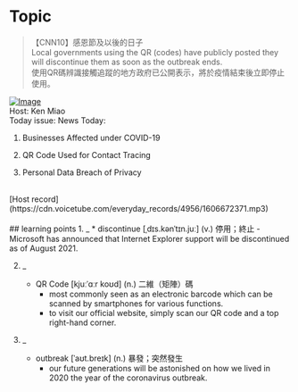 # Topic

> 【CNN10】感恩節及以後的日子 <br>
> Local governments using the QR (codes) have publicly posted they will discontinue them as soon as the outbreak ends. <br>
> 使用QR碼辨識接觸追蹤的地方政府已公開表示，將於疫情結束後立即停止使用。 <br>

[![Image](https://cdn.voicetube.com/assets/thumbnails/ofuj5ArF0wM.jpg)](https://www.youtube.com/embed/ofuj5ArF0wM?rel=0&showinfo=0&cc_load_policy=0&controls=1&autoplay=1&iv_load_policy=3&playsinline=1&wmode=transparent&start=500&end=507&enablejsapi=1&origin=https://tw.voicetube.com&widgetid=1)<br>
Host: Ken Miao
<br>Today issue: News Today:

1. Businesses Affected under COVID-19

2. QR Code Used for Contact Tracing

3. Personal Data Breach of Privacy
<br>
[Host record](https://cdn.voicetube.com/everyday_records/4956/1606672371.mp3)
<br><br>
## learning points
1. _
	* discontinue [ˌdɪs.kənˈtɪn.juː] (v.) 停用；終止
		- Microsoft has announced that Internet Explorer support will be discontinued as of August 2021.

2. _
	* QR Code [kjuːˈɑːr koʊd] (n.) 二維（矩陣）碼
		- most commonly seen as an electronic barcode which can be scanned by smartphones for various functions.
		- to visit our official website,  simply scan our QR code and a top right-hand corner.

3. _
	* outbreak [ˈaʊt.breɪk] (n.) 暴發；突然發生
		- our future generations will be astonished on how we lived in 2020 the year of the coronavirus outbreak.
